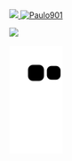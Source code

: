 

    
    
    
    
    
    
    
    
  <a href="https://github.com/Paulo901">
  <img height="180em" src="https://github-readme-stats.vercel.app/api?username=Paulo901&show_icons=true&theme=tokyonight&include_all_commits=true&count_private=true"/>
  <img height="180em" src="https://github-readme-streak-stats.herokuapp.com/?user=Paulo901&theme=tokyonight" alt="Paulo901" />

  <p><img height="100em" src="https://github-readme-stats.vercel.app/api/top-langs/?username=Paulo901&layout=compact&langs_count=7&theme=tokyonight"/></p> 
  
 ![Snake animation](https://github.com/rafaballerini/rafaballerini/blob/output/github-contribution-grid-snake.svg)
 

